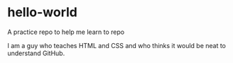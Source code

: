 # hello-world
A practice repo to help me learn to repo

I am a guy who teaches HTML and CSS and who thinks it would be neat to understand GitHub.
